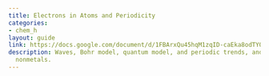 ```yaml
---
title: Electrons in Atoms and Periodicity
categories:
- chem_h
layout: guide
link: https://docs.google.com/document/d/1FBArxQu45hqM1zqID-caEka8odTYQ9i-_5PIoX3P9cM/
description: Waves, Bohr model, quantum model, and periodic trends, and metals vs.
  nonmetals.
---
```


